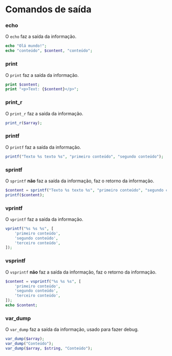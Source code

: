 # Comandos de saída
### echo
O `echo` faz a saída da informação.
```php
echo "Olá mundo!";
echo "conteúdo", $content, "conteúdo";
```

### print
O `print` faz a saída da informação.
```php
print $content;
print "<p>Text: {$content}</p>";
```

### print_r
O `print_r` faz a saída da informação.
```php
print_r($array);
```

### printf
O `printf` faz a saída da informação.
```php
printf("Texto %s texto %s", "primeiro conteúdo", "segundo conteúdo");
```

### sprintf
O `sprintf` **não** faz a saída da informação, faz o retorno da informação.
```php
$content = sprintf("Texto %s texto %s", "primeiro conteúdo", "segundo conteúdo");
printf($content);
```

### vprintf
O `vprintf` faz a saída da informação.
```php
vprintf("%s %s %s", [
	'primeiro conteúdo',
	'segundo conteúdo',
	'terceiro conteúdo',
]);
```

### vsprintf
O `vsprintf` **não** faz a saída da informação, faz o retorno da informação.
```php
$content = vsprintf("%s %s %s", [
	'primeiro conteúdo',
	'segundo conteúdo',
	'terceiro conteúdo',
]);
echo $content;
```

### var_dump
O `var_dump` faz a saída da informação, usado para fazer debug.
```php
var_dump($array);
var_dump("Conteúdo");
var_dump($array, $string, "Conteúdo");
```
<!--stackedit_data:
eyJoaXN0b3J5IjpbLTExNjcyMTgxNTcsLTQ4NjQ2MzA0NiwtNT
k1ODA2NzA3LC0yNjc5NjU0NTgsLTE2NjU3NTY2MDZdfQ==
-->
